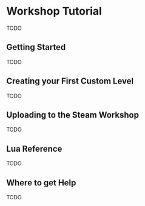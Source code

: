 # Workshop Tutorial

TODO

## Getting Started

TODO

## Creating your First Custom Level

TODO

## Uploading to the Steam Workshop

TODO

## Lua Reference

TODO

## Where to get Help

TODO
